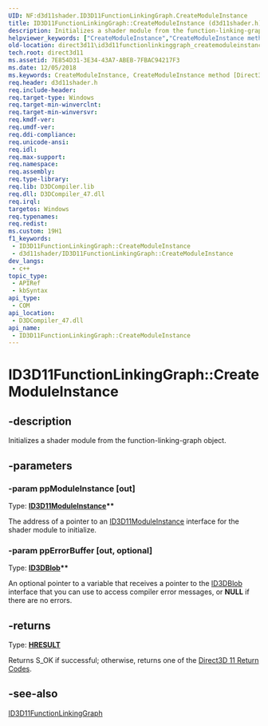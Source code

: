 ```yaml
---
UID: NF:d3d11shader.ID3D11FunctionLinkingGraph.CreateModuleInstance
title: ID3D11FunctionLinkingGraph::CreateModuleInstance (d3d11shader.h)
description: Initializes a shader module from the function-linking-graph object.
helpviewer_keywords: ["CreateModuleInstance","CreateModuleInstance method [Direct3D 11]","CreateModuleInstance method [Direct3D 11]","ID3D11FunctionLinkingGraph interface","ID3D11FunctionLinkingGraph interface [Direct3D 11]","CreateModuleInstance method","ID3D11FunctionLinkingGraph.CreateModuleInstance","ID3D11FunctionLinkingGraph::CreateModuleInstance","d3d11shader/ID3D11FunctionLinkingGraph::CreateModuleInstance","direct3d11.id3d11functionlinkinggraph_createmoduleinstance"]
old-location: direct3d11\id3d11functionlinkinggraph_createmoduleinstance.htm
tech.root: direct3d11
ms.assetid: 7E854D31-3E34-43A7-ABEB-7FBAC94217F3
ms.date: 12/05/2018
ms.keywords: CreateModuleInstance, CreateModuleInstance method [Direct3D 11], CreateModuleInstance method [Direct3D 11],ID3D11FunctionLinkingGraph interface, ID3D11FunctionLinkingGraph interface [Direct3D 11],CreateModuleInstance method, ID3D11FunctionLinkingGraph.CreateModuleInstance, ID3D11FunctionLinkingGraph::CreateModuleInstance, d3d11shader/ID3D11FunctionLinkingGraph::CreateModuleInstance, direct3d11.id3d11functionlinkinggraph_createmoduleinstance
req.header: d3d11shader.h
req.include-header: 
req.target-type: Windows
req.target-min-winverclnt: 
req.target-min-winversvr: 
req.kmdf-ver: 
req.umdf-ver: 
req.ddi-compliance: 
req.unicode-ansi: 
req.idl: 
req.max-support: 
req.namespace: 
req.assembly: 
req.type-library: 
req.lib: D3DCompiler.lib
req.dll: D3DCompiler_47.dll
req.irql: 
targetos: Windows
req.typenames: 
req.redist: 
ms.custom: 19H1
f1_keywords:
 - ID3D11FunctionLinkingGraph::CreateModuleInstance
 - d3d11shader/ID3D11FunctionLinkingGraph::CreateModuleInstance
dev_langs:
 - c++
topic_type:
 - APIRef
 - kbSyntax
api_type:
 - COM
api_location:
 - D3DCompiler_47.dll
api_name:
 - ID3D11FunctionLinkingGraph::CreateModuleInstance
---
```


# ID3D11FunctionLinkingGraph::CreateModuleInstance


## -description

Initializes a shader module from the function-linking-graph object.

## -parameters

### -param ppModuleInstance [out]

Type: <b><a href="/windows/desktop/api/d3d11shader/nn-d3d11shader-id3d11moduleinstance">ID3D11ModuleInstance</a>**</b>

The address of a pointer to an <a href="/windows/desktop/api/d3d11shader/nn-d3d11shader-id3d11moduleinstance">ID3D11ModuleInstance</a> interface for the shader module to initialize.

### -param ppErrorBuffer [out, optional]

Type: <b><a href="/previous-versions/windows/desktop/legacy/ff728743(v=vs.85)">ID3DBlob</a>**</b>

An optional pointer to a variable that receives a pointer to the <a href="/previous-versions/windows/desktop/legacy/ff728743(v=vs.85)">ID3DBlob</a> interface that you can use to access compiler error messages, or <b>NULL</b> if there are no errors.

## -returns

Type: <b><a href="/windows/win32/com/structure-of-com-error-codes">HRESULT</a></b>

Returns S_OK if successful; otherwise, returns one of the <a href="/windows/desktop/direct3d11/d3d11-graphics-reference-returnvalues">Direct3D 11 Return Codes</a>.

## -see-also

<a href="/windows/desktop/api/d3d11shader/nn-d3d11shader-id3d11functionlinkinggraph">ID3D11FunctionLinkingGraph</a>

